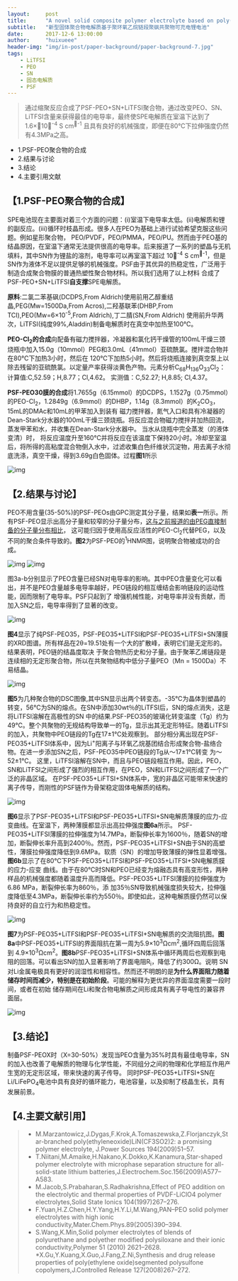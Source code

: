 ```yaml
---
layout:     post
title:      "A novel solid composite polymer electrolyte based on poly(ethylene oxide)segmented polysulfone copolymers for rechargeable lithium batteries"
subtitle:   "新型固体聚合物电解质基于聚环氧乙烷链段聚砜共聚物可充电锂电池"
date:       2017-12-6 13:00:00
author:     "huixueee"
header-img: "img/in-post/paper-background/paper-background-7.jpg"
tags:
    - LiTFSI
    - PEO
    - SN
    - 固态电解质
    - PSF
---
```


> 通过缩聚反应合成了PSF-PEO+SN+LiTFSI聚合物，通过改变PEO、SN、LiTFSI含量来获得最佳的电导率，最终使SPE电解质在室温下达到了1.6×10<sup>-4</sup> S cm<sup>-1</sup>
且具有良好的机械强度，即便在80℃下拉伸强度仍然有4.3MPa之高。

* 1.PSF-PEO聚合物的合成
* 2.结果与讨论
* 3.结论
* 4.主要引用文献

## 【1.PSF-PEO聚合物的合成】
SPE电池现在主要面对着三个方面的问题：(i)室温下电导率太低。(ii)电解质和锂的副反应。(iii)循环时枝晶形成。很多人在PEO为基础上进行试验希望克服这些问题。例如星形聚合物，
PEO/PVDF，PEO/PMMA，PEO/PU。然而由于PEO基的结晶原因，在室温下通常无法提供很高的电导率。后来报道了一系列的塑晶与无机填料，其中SN作为锂盐的溶剂，电导率可以再室温下超过
10<sup>-4</sup> S cm<sup>-1</sup>，但是SN作为液体不足以提供足够的机械强度。PSF由于其优异的热稳定性，广泛用于制造合成聚合物膜的普通热塑性聚合物材料。所以我们选用了以上材料
合成了PSF-PEO+SN+LiTFSI**自支撑**SPE电解质。

**原料**:二氯二苯基砜(DCDPS,From Aldrich)使用前用乙醇重结晶,PEG(Mw=1500Da,From Acros),二羟基联苯(DHBP,From TCI),PEO(Mw=6×10<sup>-5</sup>,From Aldrich),丁二腈(SN,From Aldrich)
使用前升华两次，LiTFSI(纯度99%,Aladdin)制备电解质时在真空中加热至100℃。

**PEO-Cl<sub>2</sub>的合成**向配备有磁力搅拌器，冷凝器和氯化钙干燥管的100mL干燥三颈烧瓶中加入15.0g（10mmol）PEG和3.0mL（41mmol）亚硫酰氯。搅拌混合物并在80℃下加热3小时，然后在
120℃下加热5小时。然后将烧瓶连接到真空泵上以除去残留的亚硫酰氯。以定量产率获得淡黄色产物。元素分析C<sub>68</sub>H<sub>136</sub>O<sub>33</sub>Cl<sub>2</sub>：计算值:C,52.59；H,8.77；Cl,4.62。
实测值：C,52.27; H,8.85; Cl,4.37。

**PSF-PEO30膜的合成**将1.7655g（6.15mmol）的DCDPS，1.1527g（0.75mmol）的PEO-Cl<sub>2</sub>，1.2849g（6.9mmol）的DHBP，1.14g（8.3mmol）的K<sub>2</sub>CO<sub>3</sub>，15mL的DMAc和10mL的甲苯加入到装有
磁力搅拌器，氮气入口和具有冷凝器的Dean-Stark分水器的100mL干燥三颈烧瓶。将反应混合物磁力搅拌并加热回流，蒸发甲苯和水，并收集在Dean-Stark分水器中。 当水从烧瓶中完全蒸发（的液体变清）时，
将反应温度升至160℃并将反应在该温度下保持20小时。冷却至室温后，将所得的高粘度混合物倒入水中，过滤收集白色纤维状沉淀物，用去离子水彻底洗涤，真空干燥，得到3.69g白色固体。过程**图1**所示

![img](/img/in-post/post-7/post-1.jpg)

## 【2.结果与讨论】
PEO不用含量(35-50%)的PSF-PEOs由GPC测定其分子量，结果如**表一**所示。所有PSF-PEO显示出高分子量和较窄的分子量分布，[这与之前报道的由PEG直接制备的分子量分布相比](http://www.sciencedirect.com/science/article/pii/S0142961299002379)，
这可能归因于使用高反应活性的PEO-Cl<sub>2</sub>代替PEG，以及不同的聚合条件导致的。**图2**为PSF-PEO的<SUP>1</SUP>HNMR图，说明聚合物被成功的合成。

![img](/img/in-post/post-7/post-2.jpg)
![img](/img/in-post/post-7/post-3.jpg)

图3a-b分别显示了PEO含量已经SN对电导率的影响。其中PEO含量变化可以看出，并不是PEO含量越多电导率越好，PEO链段的相互缠结会影响链段的运动性能，因而限制了电导率。PSF只起到了
增强机械性能，对电导率并没有贡献，而加入SN之后，电导率得到了显著的改变。

![img](/img/in-post/post-7/post-4.jpg)

**图4**显示了纯PSF-PEO35，PSF-PEO35+LiTFSI和PSF-PEO35+LiTFSI+SN薄膜的XRD图谱。所有样品在2θ=19.51处有一个大的扩散峰，表明它们是无定形的。结果表明，PEO链的结晶度取决
于聚合物热历史和分子量。由于聚苯乙烯链段是连续相的无定形聚合物，所以在共聚物结构中低分子量PEO（Mn = 1500Da）不易结晶。

![img](/img/in-post/post-7/post-5.jpg)

**图5**为几种聚合物的DSC图像,其中SN显示出两个转变态。-35℃为晶体到塑晶的转变，56℃为SN的熔点。在SN中添加30wt％的LiTFSI后，SN的熔点消失，这是将LiTFSI溶解在高极性的SN
中的结果.PSF-PEO35的玻璃化转变温度（Tg）约为49℃。整个共聚物的无规结构导致单一的Tg，显示出其无定形特征。随着LiTFSI的加入，共聚物中PEO链段的Tg在17±1℃处观察到。
部分相分离出现在PSF-PEO35+LiTFSI体系中，因为Li<sup>+</sup>阳离子与环氧乙烷基团结合形成聚合物-盐络合物。在进一步添加SN之后，PSF-PEO35中PEO链段的Tg从〜17±1℃转变
为〜52±1℃。 这里，LiTFSI溶解在SN中，而且与PEO链段相互作用。因此，PEO，SN和LiTFSI之间形成了强烈的相互作用，在PEO，SN和LiTFSI之间形成了一个广泛的非晶区域。
在PSF-PEO35+LiFTSI+SN体系中，宽的非晶区可能带来快速的离子传导，而刚性的PSF链作为骨架稳定固体电解质的结构。

![img](/img/in-post/post-7/post-6.jpg)

**图6**显示了PSF-PEO35+LiTFSI和PSF-PEO35+LiTFSI+SN电解质薄膜的应力-应变曲线。在室温下，两种薄膜都显示出高拉伸强度**图6a**所示。
PSF-PEO35+LiTFSI薄膜的拉伸强度为14.7MPa，断裂伸长率为1600％，随着SN的增加，断裂伸长率升高到2400％。然而，PSF-PEO35+LiTFSI+SN由于SN的高塑
性，薄膜拉伸强度降低到9.6MPa。软质（SN）的增加导致薄膜的弹性显着增强。**图6b**显示了在80℃下PSF-PEO35+LiTFSI和PSF-PEO35+LiTFSI+SN电解质膜的应力-应变
曲线。由于在80℃时SN和PEO已经变为熔融态具有高变形性，两种样品的机械强度都随着温度升高而降低。PSF-PEO35+LiTFSI薄膜的拉伸强度为6.86 MPa，断裂伸长率为860％，添
加35％SN导致机械强度损失较大，拉伸强度降低至4.3MPa，断裂伸长率约为550％。即使如此，这种电解质膜仍然可以保持良好的自立行为和热稳定性。

![img](/img/in-post/post-7/post-7.jpg)

**图7**为PSF-PEO35+LiTFSI和PSF-PEO35+LiTFSI+SN电解质的交流阻抗图。**图8a**中PSF-PEO35+LiTFSI的界面阻抗在第一周为5.9×10<sup>3</sup>Ωcm<sup>2</sup>,循环四周后回落到
4.9×10<sup>3</sup>Ωcm<sup>2</sup>。**图8b**PSF-PEO35+LiTFSI+SN体系中循环两周后也观察到电阻的回落。可以看出SN的加入显著影响了界面电阻R<sub>i</sub>，降低了约300Ω。说明
SN对Li金属电极具有更好的润湿性和相容性。然而还不明朗的是**为什么界面阻力随着储存时间而减少，特别是在初始阶段**。可能的解释为更优异的界面湿度需要一段时间，或者在初始
储存期间在Li和聚合物电解质之间形成具有离子导电性的兼容界面层。

![img](/img/in-post/post-7/post-8.jpg)

## 【3.结论】
制备PSF-PEOX时（X=30-50%）发现当PEO含量为35%时具有最佳电导率，SN的加入也改善了电解质的物理与化学性能，不同组分之间的物理和化学相互作用产生宽的无定形区域，带来快速的离子传导。
同时PSF-PEO35+LiTFSI+SN在Li/LiFePO<sub>4</sub>电池中具有良好的循环能力，电池容量，以及抑制了枝晶生长，具有发展前景。

## 【4.主要文献引用】
> * M.Marzantowicz,J.Dygas,F.Krok,A.Tomaszewska,Z.Florjanczyk,Star-branched poly(ethyleneoxide)LiN(CF3SO2)2: a promising polymer electrolyte, J.Power Sources 194(2009)51–57.
> * T.Niitani,M.Amaike,H.Nakano,K.Dokko,K.Kanamura,Star-shaped polymer electrolyte with microphase separation structure for all-solid-state lithium batteries,J.Electrochem.Soc.156(2009)A577–A583.
> * M.Jacob,S.Prabaharan,S.Radhakrishna,Effect of PEO addition on the electrolytic and thermal properties of PVDF-LiClO4 polymer electrolytes,Solid State Ionics 104(1997)267–276.
> * F.Yuan,H.Z.Chen,H.Y.Yang,H.Y.Li,M.Wang,PAN–PEO solid polymer electrolytes with high ionic conductivity,Mater.Chem.Phys.89(2005)390–394.
> * S.Wang,K.Min,Solid polymer electrolytes of blends of polyurethane and polyether modified polysiloxane and their ionic conductivity,Polymer 51 (2010) 2621–2628.
> *X.Gu,Y.Kuang,X.Guo,J.Fang,Z.Ni,Synthesis and drug release properties of poly(ethylene oxide)segmented polysulfone copolymers,J.Controlled Release 127(2008)267–272.
